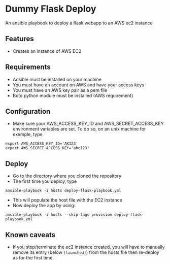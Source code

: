 # Dummy Flask Deploy
An ansible playbook to deploy a flask webapp to an AWS ec2 instance

## Features

* Creates an instance of AWS EC2

## Requirements

* Ansible must be installed on your machine
* You must have an account on AWS and have your access keys
* You must have an AWS key pair as a pem file
* Boto python module must be installed (AWS requirement)


## Configuration

* Make sure your AWS_ACCESS_KEY_ID and AWS_SECRET_ACCESS_KEY environment 
variables are set. To do so, on an unix machine for exemple, type

```
export AWS_ACCESS_KEY_ID='AK123'
export AWS_SECRET_ACCESS_KEY='abc123'
```

## Deploy

* Go to the directory where you cloned the repository
* The first time you deploy, type

```
ansible-playbook -i hosts deploy-flask-playbook.yml
```
* This will populate the host file with the EC2 instance
* Now deploy the app by using:

```
ansible-playbook -i hosts --skip-tags provision deploy-flask-playbook.yml
```


## Known caveats

* If you stop/terminate the ec2 instance created, you will have to manually 
remove its entry (below ```[launched]```) from the hosts file then re-deploy 
as for the first time.
